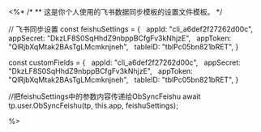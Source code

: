 <%*
/*
** 这是你个人使用的飞书数据同步模板的设置文件模板。
*/

// 飞书同步设置
const feishuSettings = {
  appId: "cli_a6def2f27262d00c",
  appSecret: "DkzLF8S0SqHhdZ9nbppBCfgFv3kNhjzE",
  appToken: "QlRjbXqMtak2BAsTgLMcmknjneh",
  tableID: "tblPc05bn821bRET",
}

const customFields = {
  appId: "cli_a6def2f27262d00c",
  appSecret: "DkzLF8S0SqHhdZ9nbppBCfgFv3kNhjzE",
  appToken: "QlRjbXqMtak2BAsTgLMcmknjneh",
  tableID: "tblPc05bn821bRET",
}

//把feishuSettings中的参数内容传递给ObSyncFeishu
await tp.user.ObSyncFeishu(tp, this.app, feishuSettings);

%>
